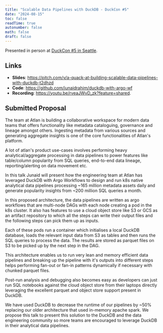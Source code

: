 ```yaml
---
title: "Scalable Data Pipelines with DuckDB - DuckCon #5"
date: "2024-08-15"
toc: false
readTime: true
autonumber: false
math: false
draft: false
---
```


Presented in person at [DuckCon #5 in Seattle](https://duckdb.org/2024/08/15/duckcon5.html).

## Links

- **Slides**: https://pitch.com/v/a-quack-at-building-scalable-data-pipelines-with-duckdb-t2dhzd
- **Code**: https://github.com/junaidrahim/duckdb-with-argo-wf
- **Recording**: https://youtu.be/rveaJWvD_zk?feature=shared.

## Submitted Proposal

The team at Atlan is building a collaborative workspace for modern data teams that offers functionality like metadata cataloguing, governance and lineage amongst others. Ingesting metadata from various sources and generating aggregate insights is one of the core functionalities of Atlan's platform.

A lot of atlan's product use-cases involves performing heavy analytical/aggregate processing in data pipelines to power features like table/column popularity from SQL queries, end-to-end data lineage, reporting/alerting on data movement etc.

In this talk Junaid will present how the engineering team at Atlan has leveraged DuckDB with Argo Workflows to design and run k8s native analytical data pipelines processing ~165 million metadata assets daily and generate popularity insights from ~200 million SQL queries a month.

In this proposed architecture, the data pipelines are written as argo workflows that are multi-node DAGs with each node creating a pod in the k8s cluster. It also has features to use a cloud object store like S3 or GCS as an artifact repository to which all the steps can write their output files and the following steps can pick them up as inputs.

Each of these pods run a container which initialises a local DuckDB database, loads the relevant input data from S3 as tables and then runs the SQL queries to process the data. The results are stored as parquet files on S3 to be picked up by the next step in the DAG.

This architecture enables us to run very lean and memory efficient data pipelines and breaking up the pipeline with it's outputs into different steps helps performing fan-out or fan-in patterns dynamically if necessary with chunked parquet files.

Post-run analysis and debugging also becomes easy as developers can just run SQL notebooks against the cloud object store from their laptops directly leveraging the excellent parquet and object store support present in DuckDB.

We have used DuckDB to decrease the runtime of our pipelines by ~50% replacing our older architecture that used in-memory apache spark. We propose this talk to present this solution to the DuckDB and the data engineering community so more teams are encouraged to leverage DuckDB in their analytical data pipelines.
